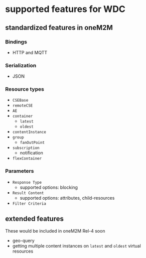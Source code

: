 # supported features for WDC

## standardized features in oneM2M

### Bindings

- HTTP and MQTT

### Serialization

- JSON 

### Resource types

- `CSEBase`
- `remoteCSE`
- `AE`
- `container`
    - `latest`
    - `oldest` 
- `contentInstance`
- `group`
    - `fanOutPoint`
- `subscription`
    - notification 
- `flexContainer`

### Parameters

- `Response Type`
    - supported options: blocking 
- `Result Content`
    - supported options: attributes, child-resources
- `Filter Criteria`


## extended features 

These would be included in oneM2M Rel-4 soon
- geo-query
- getting multiple content instances on `latest` and `oldest` virtual resources

